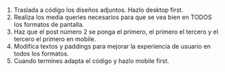 1. Traslada a código los diseños adjuntos. Hazlo desktop first.
2. Realiza los media queries necesarios para que se vea bien en TODOS los formatos de pantalla.
3. Haz que el post número 2 se ponga el primero, el primero el tercero y el tercero el primero en mobile.
4. Modifica textos y paddings para mejorar la experiencia de usuario en todos los formatos.
5. Cuando termines adapta el código y hazlo mobile first.